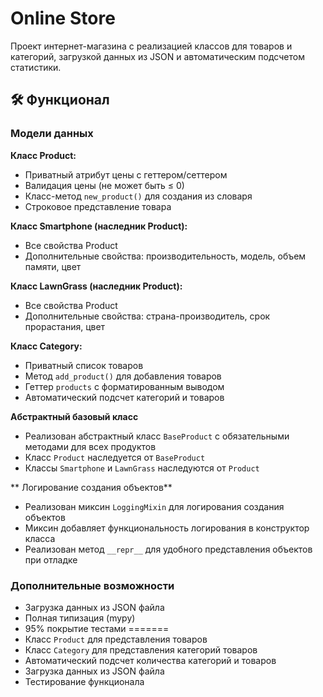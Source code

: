# Online Store

Проект интернет-магазина с реализацией классов для товаров и категорий, загрузкой данных из JSON и автоматическим подсчетом статистики.

## 🛠 Функционал


### Модели данных

**Класс Product:**
- Приватный атрибут цены с геттером/сеттером
- Валидация цены (не может быть ≤ 0)
- Класс-метод `new_product()` для создания из словаря
- Строковое представление товара

**Класс Smartphone (наследник Product):**
- Все свойства Product
- Дополнительные свойства: производительность, модель, объем памяти, цвет

**Класс LawnGrass (наследник Product):**
- Все свойства Product
- Дополнительные свойства: страна-производитель, срок прорастания, цвет

**Класс Category:**
- Приватный список товаров
- Метод `add_product()` для добавления товаров
- Геттер `products` с форматированным выводом
- Автоматический подсчет категорий и товаров

**Абстрактный базовый класс**
- Реализован абстрактный класс `BaseProduct` с обязательными методами для всех продуктов
- Класс `Product` наследуется от `BaseProduct`
- Классы `Smartphone` и `LawnGrass` наследуются от `Product`

** Логирование создания объектов**
- Реализован миксин `LoggingMixin` для логирования создания объектов
- Миксин добавляет функциональность логирования в конструктор класса
- Реализован метод `__repr__` для удобного представления объектов при отладке

### Дополнительные возможности
- Загрузка данных из JSON файла
- Полная типизация (mypy)
- 95% покрытие тестами
=======
- Класс `Product` для представления товаров
- Класс `Category` для представления категорий товаров
- Автоматический подсчет количества категорий и товаров
- Загрузка данных из JSON файла
- Тестирование функционала

